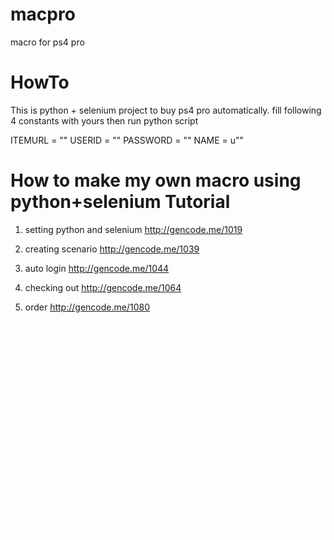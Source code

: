 # macpro
macro for ps4 pro

# HowTo
This is python + selenium project to buy ps4 pro automatically.
fill following 4 constants with yours then run python script

ITEMURL = ""
USERID = ""
PASSWORD = ""
NAME = u""

# How to make my own macro using python+selenium Tutorial
1. setting python and selenium
http://gencode.me/1019

2. creating scenario
http://gencode.me/1039

3. auto login
http://gencode.me/1044

4. checking out
http://gencode.me/1064

5. order
http://gencode.me/1080

![screenshot](./macpro.gif?raw=true "screenshot")
